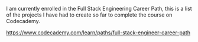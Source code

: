 I am currently enrolled in the Full Stack Engineering Career Path, this is a list of the projects I have had to create so far to complete the course on Codecademy. 

https://www.codecademy.com/learn/paths/full-stack-engineer-career-path
